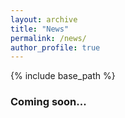 ```yaml
---
layout: archive
title: "News"
permalink: /news/
author_profile: true
---
```


{% include base_path %}

### Coming soon...
